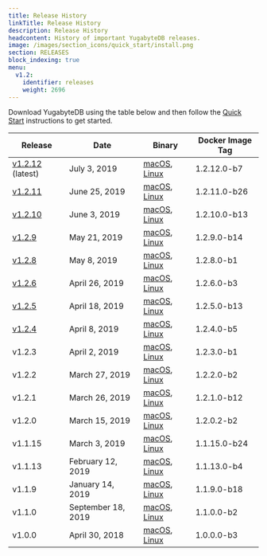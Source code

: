 ```yaml
---
title: Release History
linkTitle: Release History
description: Release History
headcontent: History of important YugabyteDB releases.
image: /images/section_icons/quick_start/install.png
section: RELEASES
block_indexing: true
menu:
  v1.2:
    identifier: releases
    weight: 2696
---
```


Download YugabyteDB using the table below and then follow the [Quick Start](../quick-start/) instructions to get started.

Release | Date | Binary | Docker Image Tag
--------|------|-------------------------------|-----------------
[v1.2.12](./v1.2.12) (latest) | July 3, 2019 | <a href="https://downloads.yugabyte.com/yugabyte-ce-1.2.12.0-darwin.tar.gz"><i class="fab fa-apple"></i><span class="release-os">macOS</span></a>, <a href="https://downloads.yugabyte.com/yugabyte-ce-1.2.12.0-linux.tar.gz"><i class="fab fa-linux"></i><span class="release-os">Linux</span></a> | 1.2.12.0-b7
[v1.2.11](./v1.2.11) | June 25, 2019 | <a href="https://downloads.yugabyte.com/yugabyte-ce-1.2.11.0-darwin.tar.gz"><i class="fab fa-apple"></i><span class="release-os">macOS</span></a>, <a href="https://downloads.yugabyte.com/yugabyte-ce-1.2.11.0-linux.tar.gz"><i class="fab fa-linux"></i><span class="release-os">Linux</span></a> | 1.2.11.0-b26
[v1.2.10](./v1.2.10) | June 3, 2019 | <a href="https://downloads.yugabyte.com/yugabyte-ce-1.2.10.0-darwin.tar.gz"><i class="fab fa-apple"></i><span class="release-os">macOS</span></a>, <a href="https://downloads.yugabyte.com/yugabyte-ce-1.2.10.0-linux.tar.gz"><i class="fab fa-linux"></i><span class="release-os">Linux</span></a> | 1.2.10.0-b13
[v1.2.9](./v1.2.9) | May 21, 2019 | <a href="https://downloads.yugabyte.com/yugabyte-ce-1.2.9.0-darwin.tar.gz"><i class="fab fa-apple"></i><span class="release-os">macOS</span></a>, <a href="https://downloads.yugabyte.com/yugabyte-ce-1.2.9.0-linux.tar.gz"><i class="fab fa-linux"></i><span class="release-os">Linux</span></a> | 1.2.9.0-b14
[v1.2.8](./v1.2.8) | May 8, 2019 | <a href="https://downloads.yugabyte.com/yugabyte-ce-1.2.8.0-darwin.tar.gz"><i class="fab fa-apple"></i><span class="release-os">macOS</span></a>, <a href="https://downloads.yugabyte.com/yugabyte-ce-1.2.8.0-linux.tar.gz"><i class="fab fa-linux"></i><span class="release-os">Linux</span></a> | 1.2.8.0-b1
[v1.2.6](./v1.2.6) | April 26, 2019 | <a href="https://downloads.yugabyte.com/yugabyte-ce-1.2.6.0-darwin.tar.gz"><i class="fab fa-apple"></i><span class="release-os">macOS</span></a>, <a href="https://downloads.yugabyte.com/yugabyte-ce-1.2.6.0-linux.tar.gz"><i class="fab fa-linux"></i><span class="release-os">Linux</span></a> | 1.2.6.0-b3
[v1.2.5](./v1.2.5) | April 18, 2019 | <a href="https://downloads.yugabyte.com/yugabyte-ce-1.2.5.0-darwin.tar.gz"><i class="fab fa-apple"></i><span class="release-os">macOS</span></a>, <a href="https://downloads.yugabyte.com/yugabyte-ce-1.2.5.0-linux.tar.gz"><i class="fab fa-linux"></i><span class="release-os">Linux</span></a> | 1.2.5.0-b13
[v1.2.4](./v1.2.4) | April 8, 2019 | <a href="https://downloads.yugabyte.com/yugabyte-ce-1.2.4.0-darwin.tar.gz"><i class="fab fa-apple"></i><span class="release-os">macOS</span></a>, <a href="https://downloads.yugabyte.com/yugabyte-ce-1.2.4.0-linux.tar.gz"><i class="fab fa-linux"></i><span class="release-os">Linux</span></a> | 1.2.4.0-b5
v1.2.3 | April 2, 2019 | <a href="https://downloads.yugabyte.com/yugabyte-ce-1.2.3.0-darwin.tar.gz"><i class="fab fa-apple"></i><span class="release-os">macOS</span></a>, <a href="https://downloads.yugabyte.com/yugabyte-ce-1.2.3.0-linux.tar.gz"><i class="fab fa-linux"></i><span class="release-os">Linux</span></a> | 1.2.3.0-b1
v1.2.2 | March 27, 2019 | <a href="https://downloads.yugabyte.com/yugabyte-ce-1.2.2.0-darwin.tar.gz"><i class="fab fa-apple"></i><span class="release-os">macOS</span></a>, <a href="https://downloads.yugabyte.com/yugabyte-ce-1.2.2.0-linux.tar.gz"><i class="fab fa-linux"></i><span class="release-os">Linux</span></a> | 1.2.2.0-b2
v1.2.1 | March 26, 2019 | <a href="https://downloads.yugabyte.com/yugabyte-ce-1.2.1.0-darwin.tar.gz"><i class="fab fa-apple"></i><span class="release-os">macOS</span></a>, <a href="https://downloads.yugabyte.com/yugabyte-ce-1.2.1.0-linux.tar.gz"><i class="fab fa-linux"></i><span class="release-os">Linux</span></a> | 1.2.1.0-b12
v1.2.0 | March 15, 2019 | <a href="https://downloads.yugabyte.com/yugabyte-ce-1.2.0.2-darwin.tar.gz"><i class="fab fa-apple"></i><span class="release-os">macOS</span></a>, <a href="https://downloads.yugabyte.com/yugabyte-ce-1.2.0.2-linux.tar.gz"><i class="fab fa-linux"></i><span class="release-os">Linux</span></a> | 1.2.0.2-b2
v1.1.15 | March 3, 2019 | <a href="https://downloads.yugabyte.com/yugabyte-ce-1.1.15.0-darwin.tar.gz"><i class="fab fa-apple"></i><span class="release-os">macOS</span></a>, <a href="https://downloads.yugabyte.com/yugabyte-ce-1.1.15.0-linux.tar.gz"><i class="fab fa-linux"></i><span class="release-os">Linux</span></a> | 1.1.15.0-b24
v1.1.13 | February 12, 2019 | <a href="https://downloads.yugabyte.com/yugabyte-ce-1.1.13.0-darwin.tar.gz"><i class="fab fa-apple"></i><span class="release-os">macOS</span></a>, <a href="https://downloads.yugabyte.com/yugabyte-ce-1.1.13.0-linux.tar.gz"><i class="fab fa-linux"></i><span class="release-os">Linux</span></a> | 1.1.13.0-b4
v1.1.9 | January 14, 2019 | <a href="https://downloads.yugabyte.com/yugabyte-ce-1.1.9.0-darwin.tar.gz"><i class="fab fa-apple"></i><span class="release-os">macOS</span></a>, <a href="https://downloads.yugabyte.com/yugabyte-ce-1.1.9.0-linux.tar.gz"><i class="fab fa-linux"></i><span class="release-os">Linux</span></a> | 1.1.9.0-b18
v1.1.0 | September 18, 2019 | <a href="https://downloads.yugabyte.com/yugabyte-ce-1.1.0.0-darwin.tar.gz"><i class="fab fa-apple"></i><span class="release-os">macOS</span></a>, <a href="https://downloads.yugabyte.com/yugabyte-ce-1.1.0.0-linux.tar.gz"><i class="fab fa-linux"></i><span class="release-os">Linux</span></a> | 1.1.0.0-b2
v1.0.0 | April 30, 2018 | <a href="https://downloads.yugabyte.com/yugabyte-ce-1.0.0.0-darwin.tar.gz"><i class="fab fa-apple"></i><span class="release-os">macOS</span></a>, <a href="https://downloads.yugabyte.com/yugabyte-ce-1.0.0.0-linux.tar.gz"><i class="fab fa-linux"></i><span class="release-os">Linux</span></a> | 1.0.0.0-b3
